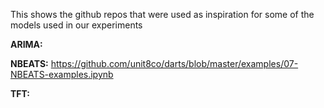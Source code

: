 This shows the github repos that were used as inspiration for some of the models used in our experiments

**ARIMA:**

**NBEATS:** https://github.com/unit8co/darts/blob/master/examples/07-NBEATS-examples.ipynb

**TFT:**
